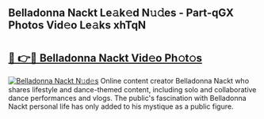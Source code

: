 ## Belladonna Nackt Le𝚊k𝚎d N𝚞𝚍es - Part-qGX Photos Vid𝚎o Le𝚊ks xhTqN

# <h2><a href="http://fb7m1i.evod.top/?m=Belladonna+Nackt">🔗 👉🔴 Belladonna Nackt Vid𝚎o Ph𝚘t𝚘s</a></h2>

[![Belladonna Nackt N𝚞d𝚎s](https://i.imgur.com/8V9OHl7.gif)](http://fb7m1i.evod.top/?m=Belladonna+Nackt)
Online content creator Belladonna Nackt who shares lifestyle and dance-themed content, including solo and collaborative dance performances and vlogs. The public's fascination with Belladonna Nackt personal life has only added to his mystique as a public figure. 

